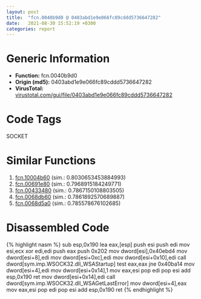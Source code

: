 ```yaml
---
layout: post
title:  "fcn.0040b9d0 @ 0403abd1e9e066fc89cddd5736647282"
date:   2021-08-30 15:52:19 +0300
categories: report
---
```


# Generic Information
- **Function:** fcn.0040b9d0
- **Origin (md5):** 0403abd1e9e066fc89cddd5736647282
- **VirusTotal:** [virustotal.com/gui/file/0403abd1e9e066fc89cddd5736647282][virustotal_ref]

# Code Tags
<span class="tag" id="SOCKET">SOCKET</span>


# Similar Functions

1. [fcn.10004b60][similar_1_ref] (sim.: 0.8030653453884993)
2. [fcn.00691e80][similar_2_ref] (sim.: 0.7968915184249771)
3. [fcn.00433480][similar_3_ref] (sim.: 0.7867150108803505)
4. [fcn.0068db60][similar_4_ref] (sim.: 0.7861892570689887)
5. [fcn.0068d5a0][similar_5_ref] (sim.: 0.785578676102685)


# Disassembled Code

{% highlight nasm %}
sub esp,0x190
lea eax,[esp]
push esi
push edi
mov esi,ecx
xor edi,edi
push eax
push 0x202
mov dword[esi],0x40ebd4
mov dword[esi+8],edi
mov dword[esi+0xc],edi
mov dword[esi+0x10],edi
call dword[sym.imp.WSOCK32.dll_WSAStartup]
test eax,eax
jne 0x40ba14
mov dword[esi+4],edi
mov dword[esi+0x14],1
mov eax,esi
pop edi
pop esi
add esp,0x190
ret 
mov dword[esi+0x14],edi
call dword[sym.imp.WSOCK32.dll_WSAGetLastError]
mov dword[esi+4],eax
mov eax,esi
pop edi
pop esi
add esp,0x190
ret 
{% endhighlight %}


[similar_1_ref]: /report/fcn.10004b60@4c3818fdf32d89a09257dbc9d3e142ea
[similar_2_ref]: /report/fcn.00691e80@c92f0480e2fbc88393d2c65c08a235e0
[similar_3_ref]: /report/fcn.00433480@c92f0480e2fbc88393d2c65c08a235e0
[similar_4_ref]: /report/fcn.0068db60@c92f0480e2fbc88393d2c65c08a235e0
[similar_5_ref]: /report/fcn.0068d5a0@c92f0480e2fbc88393d2c65c08a235e0
[virustotal_ref]: https://www.virustotal.com/gui/file/0403abd1e9e066fc89cddd5736647282